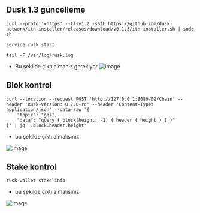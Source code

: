 ## Dusk 1.3 güncelleme
```shell
curl --proto '=https' --tlsv1.2 -sSfL https://github.com/dusk-network/itn-installer/releases/download/v0.1.3/itn-installer.sh | sudo sh
```

```shell
service rusk start
```

```shell
tail -F /var/log/rusk.log
```

- Bu şekilde çıktı almanız gerekiyor
![image](https://github.com/HerculesNode/Dusk-Node/assets/101635385/ea3a2bca-fab6-454d-be2c-6727cd9b623d)


## Blok kontrol

```shell
curl --location --request POST 'http://127.0.0.1:8080/02/Chain' --header 'Rusk-Version: 0.7.0-rc' --header 'Content-Type: application/json' --data-raw '{
    "topic": "gql",
    "data": "query { block(height: -1) { header { height } } }"
}' | jq '.block.header.height'
```

- bu şekilde çıktı almalısınız

![image](https://github.com/HerculesNode/Dusk-Node/assets/101635385/e61f7029-5a34-4325-ab6e-62b194a7b832)


## Stake kontrol

```shell
rusk-wallet stake-info
```

- bu şekilde çıktı almalısınız

![image](https://github.com/HerculesNode/Dusk-Node/assets/101635385/8af2bb2d-375d-423b-90f7-fde29157b0e2)
